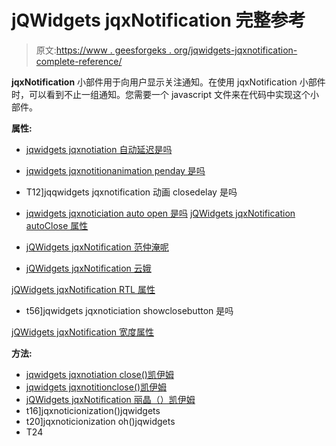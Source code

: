 # jQWidgets jqxNotification 完整参考

> 原文:[https://www . geesforgeks . org/jqwidgets-jqxnotification-complete-reference/](https://www.geeksforgeeks.org/jqwidgets-jqxnotification-complete-reference/)

**jqxNotification** 小部件用于向用户显示关注通知。在使用 jqxNotification 小部件时，可以看到不止一组通知。您需要一个 javascript 文件来在代码中实现这个小部件。

**属性:**

*   [jqwidgets jqxnotiation 自动延迟是吗](https://www.geeksforgeeks.org/jqwidgets-jqxnotification-autoclosedelay-property/)
*   [jqwidgets jqxnotitionanimation penday 是吗](https://www.geeksforgeeks.org/jqwidgets-jqxnotification-animationopendelay-property/)
*   T12]jqqwidgets jqxnotification 动画 closedelay 是吗
*   [jqwidgets jqxnoticiation auto open 是吗](https://www.geeksforgeeks.org/jqwidgets-jqxnotification-autoopen-property/)
[jQWidgets jqxNotification autoClose 属性](https://www.geeksforgeeks.org/jqwidgets-jqxnotification-autoclose-property/)

*   [jQWidgets jqxNotification 范仲淹呢](https://www.geeksforgeeks.org/jqwidgets-jqxnotification-opacity-property/)
*   [jQWidgets jqxNotification 云娥](https://www.geeksforgeeks.org/jqwidgets-jqxnotification-position-property/)

[jQWidgets jqxNotification RTL 属性](https://www.geeksforgeeks.org/jqwidgets-jqxnotification-rtl-property/)
*   t56]jqwidgets jqxnoticiation showclosebutton 是吗

[jQWidgets jqxNotification 宽度属性](https://www.geeksforgeeks.org/jqwidgets-jqxnotification-width-property/)

**方法:**

*   [jqwidgets jqxnotiation close()凯伊姆](https://www.geeksforgeeks.org/jqwidgets-jqxnotification-closeall-method/)
*   [jqwidgets jqxnotitionclose()凯伊姆](https://www.geeksforgeeks.org/jqwidgets-jqxnotification-closelast-method/)
*   [jQWidgets jqxNotification 丽晶（）凯伊姆](https://www.geeksforgeeks.org/jqwidgets-jqxnotification-destroy-method/)
*   t16]jqxnoticionization()jqwidgets
*   t20]jqxnoticionization oh()jqwidgets
*   T24